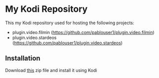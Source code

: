 # My Kodi Repository
This my Kodi repository used for hosting the following projects:
- plugin.video.filmin (https://github.com/pablouser1/plugin.video.filmin)
- plugin.video.stardeos (https://github.com/pablouser1/plugin.video.stardeos)

## Installation
Download [this](https://kodi.pabloferreiro.es/repository.pabloferreiro/repository.pabloferreiro-1.2.0.zip) zip file and install it using Kodi
